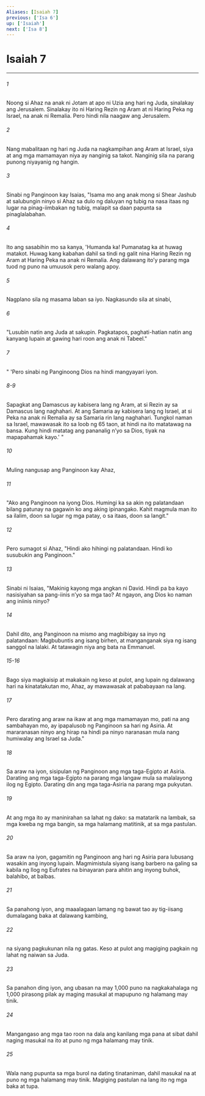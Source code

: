 ```yaml
---
Aliases: [Isaiah 7]
previous: ['Isa 6']
up: ['Isaiah']
next: ['Isa 8']
---
```

# Isaiah 7

***

###### 1
Noong si Ahaz na anak ni Jotam at apo ni Uzia ang hari ng Juda, sinalakay ang Jerusalem. Sinalakay ito ni Haring Rezin ng Aram at ni Haring Peka ng Israel, na anak ni Remalia. Pero hindi nila naagaw ang Jerusalem. 

###### 2
Nang mabalitaan ng hari ng Juda na nagkampihan ang Aram at Israel, siya at ang mga mamamayan niya ay nanginig sa takot. Nanginig sila na parang punong niyayanig ng hangin. 

###### 3
Sinabi ng Panginoon kay Isaias, "Isama mo ang anak mong si Shear Jashub at salubungin ninyo si Ahaz sa dulo ng daluyan ng tubig na nasa itaas ng lugar na pinag-iimbakan ng tubig, malapit sa daan papunta sa pinaglalabahan. 

###### 4
Ito ang sasabihin mo sa kanya, 'Humanda ka! Pumanatag ka at huwag matakot. Huwag kang kabahan dahil sa tindi ng galit nina Haring Rezin ng Aram at Haring Peka na anak ni Remalia. Ang dalawang itoʼy parang mga tuod ng puno na umuusok pero walang apoy. 

###### 5
Nagplano sila ng masama laban sa iyo. Nagkasundo sila at sinabi, 

###### 6
"Lusubin natin ang Juda at sakupin. Pagkatapos, paghati-hatian natin ang kanyang lupain at gawing hari roon ang anak ni Tabeel." 

###### 7
" 'Pero sinabi ng Panginoong Dios na hindi mangyayari iyon.

###### 8-9
Sapagkat ang Damascus ay kabisera lang ng Aram, at si Rezin ay sa Damascus lang naghahari. At ang Samaria ay kabisera lang ng Israel, at si Peka na anak ni Remalia ay sa Samaria rin lang naghahari. Tungkol naman sa Israel, mawawasak ito sa loob ng 65 taon, at hindi na ito matatawag na bansa. Kung hindi matatag ang pananalig nʼyo sa Dios, tiyak na mapapahamak kayo.' " 

###### 10
Muling nangusap ang Panginoon kay Ahaz, 

###### 11
"Ako ang Panginoon na iyong Dios. Humingi ka sa akin ng palatandaan bilang patunay na gagawin ko ang aking ipinangako. Kahit magmula man ito sa ilalim, doon sa lugar ng mga patay, o sa itaas, doon sa langit." 

###### 12
Pero sumagot si Ahaz, "Hindi ako hihingi ng palatandaan. Hindi ko susubukin ang Panginoon." 

###### 13
Sinabi ni Isaias, "Makinig kayong mga angkan ni David. Hindi pa ba kayo nasisiyahan sa pang-iinis nʼyo sa mga tao? At ngayon, ang Dios ko naman ang iniinis ninyo? 

###### 14
Dahil dito, ang Panginoon na mismo ang magbibigay sa inyo ng palatandaan: Magbubuntis ang isang birhen, at manganganak siya ng isang sanggol na lalaki. At tatawagin niya ang bata na Emmanuel.

###### 15-16
Bago siya magkaisip at makakain ng keso at pulot, ang lupain ng dalawang hari na kinatatakutan mo, Ahaz, ay mawawasak at pababayaan na lang. 

###### 17
Pero darating ang araw na ikaw at ang mga mamamayan mo, pati na ang sambahayan mo, ay ipapalusob ng Panginoon sa hari ng Asiria. At mararanasan ninyo ang hirap na hindi pa ninyo naranasan mula nang humiwalay ang Israel sa Juda." 

###### 18
Sa araw na iyon, sisipulan ng Panginoon ang mga taga-Egipto at Asiria. Darating ang mga taga-Egipto na parang mga langaw mula sa malalayong ilog ng Egipto. Darating din ang mga taga-Asiria na parang mga pukyutan. 

###### 19
At ang mga ito ay maninirahan sa lahat ng dako: sa matatarik na lambak, sa mga kweba ng mga bangin, sa mga halamang matitinik, at sa mga pastulan. 

###### 20
Sa araw na iyon, gagamitin ng Panginoon ang hari ng Asiria para lubusang wasakin ang inyong lupain. Magmimistula siyang isang barbero na galing sa kabila ng Ilog ng Eufrates na binayaran para ahitin ang inyong buhok, balahibo, at balbas. 

###### 21
Sa panahong iyon, ang maaalagaan lamang ng bawat tao ay tig-iisang dumalagang baka at dalawang kambing, 

###### 22
na siyang pagkukunan nila ng gatas. Keso at pulot ang magiging pagkain ng lahat ng naiwan sa Juda. 

###### 23
Sa panahon ding iyon, ang ubasan na may 1,000 puno na nagkakahalaga ng 1,000 pirasong pilak ay maging masukal at mapupuno ng halamang may tinik. 

###### 24
Mangangaso ang mga tao roon na dala ang kanilang mga pana at sibat dahil naging masukal na ito at puno ng mga halamang may tinik. 

###### 25
Wala nang pupunta sa mga burol na dating tinataniman, dahil masukal na at puno ng mga halamang may tinik. Magiging pastulan na lang ito ng mga baka at tupa.
